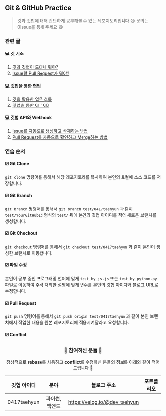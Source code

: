 ## Git & GitHub Practice
> 깃과 깃헙에 대해 간단하게 공부해볼 수 있는 레포지토리입니다 :laughing:
> 문의는 0Issue를 통해 주세요 :smile: 

### 관련 글
#### :computer: 깃 기초
1. [깃과 깃헙이 도대체 뭐야?]()
2. [Issue랑 Pull Request가 뭐야?]()

#### :computer: 깃헙을 통한 협업
1. [깃을 활용한 업무 흐름]()
2. [깃헙을 통한 CI / CD]()

#### :computer: 깃헙 API와 Webhook
1. [Issue를 자동으로 생성하고 삭제하는 방법]()
2. [Pull Request를 자동으로 확인하고 Merge하는 방법]()


### 연습 순서
#### :ballot_box_with_check: Git Clone
`git clone` 명령어를 통해서 해당 레포지토리를 복사하여 본인의 로컬에 소스 코드를 저장합니다.

#### :ballot_box_with_check: Git Branch
`git branch` 명령어를 통해서 `git branch test/0417taehyun` 과 같이 `test/YourGitHubId` 형식의 `test/` 뒤에 본인의 깃헙 아이디를 적어 새로운 브랜치를 생성합니다.

#### :ballot_box_with_check: Git Checkout
`git checkout` 명령어를 통해서 `git checkout test/0417taehyun` 과 같이 본인이 생성한 브랜치로 이동합니다.

#### :ballot_box_with_check: 파일 수정
본인이 공부 중인 프로그래밍 언어에 맞게 `test_by_js.js` 또는 `test_by_python.py` 파일로 이동하여 주석 처리한 설명에 맞게 변수를 본인의 깃헙 아이디와 블로그 URL로 수정합니다.

#### :ballot_box_with_check: Pull Request
`git push` 명령어를 통해서 `git push origin test/0417taehyun` 과 같이 본인 브랜치에서 작업한 내용을 원본 레포지토리에 적용시켜달라고 요청합니다.

#### :ballot_box_with_check: Conflict


<div align="center">

### :clap: 참여하신 분들 :clap:
정상적으로 **rebase**를 사용하고 **conflict**를 수정하신 분들의 정보를 아래와 같이 적어드립니다 :tada:

|깃헙 아이디|분야|블로그 주소|포트폴리오|
|:---:|:---:|:---:|:---:|
|0417taehyun|파이썬, 백엔드|https://velog.io/@dev_taehyun||
</div>